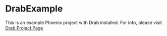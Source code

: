 # DrabExample

This is an example Phoenix project with Drab installed. For info, please visit [Drab Project Page](https://github.com/grych/drab)

